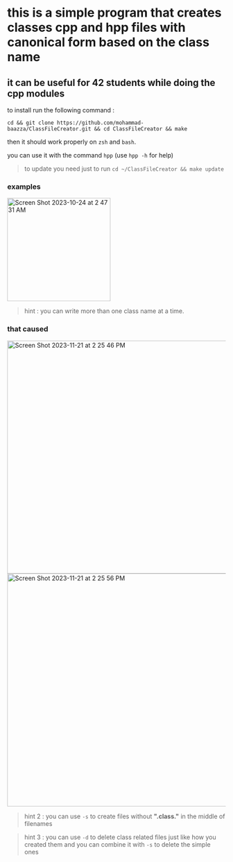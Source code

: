 # this is a simple program that creates classes cpp and hpp files with canonical form based on the class name
## it can be useful for 42 students while doing the cpp modules

to install run the following command :

```cd && git clone https://github.com/mohammad-baazza/ClassFileCreator.git && cd ClassFileCreator && make```

then it should work properly on ```zsh``` and ```bash```.

you can use it with the command ```hpp``` (use ```hpp -h``` for help)

>to update you need just to run ```cd ~/ClassFileCreator && make update```

### examples

<img width="238" alt="Screen Shot 2023-10-24 at 2 47 31 AM" src="https://github.com/mohammad-baazza/42tools/assets/115046361/1366d134-8b0a-4c68-900d-3505efdadc54">

> hint : you can write more than one class name at a time.

### that caused

<img width="537" alt="Screen Shot 2023-11-21 at 2 25 46 PM" src="https://github.com/mohammad-baazza/ClassFileCreator/assets/115046361/246b1caa-64d0-4812-a68c-1823d01a616b">
<img width="537" alt="Screen Shot 2023-11-21 at 2 25 56 PM" src="https://github.com/mohammad-baazza/ClassFileCreator/assets/115046361/6661ed81-2633-4acd-90a9-e3c5b8a68cfc">


> hint 2 : you can use ```-s``` to create files without **".class."** in the middle of filenames

> hint 3 : you can use ```-d``` to delete class related files just like how you created them
> and you can combine it with ```-s``` to delete the simple ones

